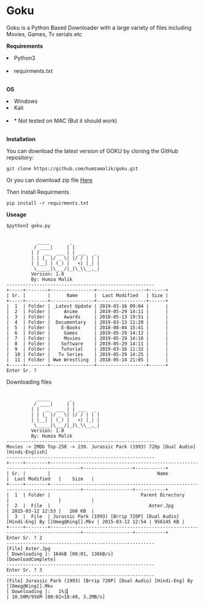 # Goku
Goku is a Python Based Downloader with a large variety of files including Movies, Games, Tv serials etc

**Requirements**<br/>
	<li>Python3</li><br/>
	<li>requirments.txt</li><br/>

**OS**<br/>
	<li> Windows</li>
	<li> Kali</li><br/>
	<li> * Not tested on MAC (But it should work)</li><br/>
  
**Installation**
<p>You can download the latest version of GOKU by cloning the GitHub repository:</p>
<pre><code>git clone https://github.com/humzamalik/goku.git</code></pre>
<p>Or you can download zip file <a href='https://github.com/humzamalik/goku.git'>Here</a></p>
<p>Then Install Requirments</p>
<pre><code>pip install -r requirments.txt</code></pre>

**Useage**<br/>
<pre><code>$python3 goku.py</code></pre>

<pre><code>
           _____       _
          / ____|     | |
         | |  __  ___ | | ___   _
         | | |_ |/ _ \| |/ / | | |
         | |__| | (_) |   <| |_| |
          \_____|\___/|_|\_\\__,_|
         Version: 1.0
         By: Humza Malik
------------------------------------------------------
+-----+--------+----------------+------------------+------+
| Sr. |        |      Name      |  Last Modified   | Size |
+-----+--------+----------------+------------------+------+
|  1  | Folder | _Latest Update | 2019-03-16 09:04 |      |
|  2  | Folder |     Anime      | 2019-05-29 14:11 |      |
|  3  | Folder |     Awards     | 2018-05-13 19:51 |      |
|  4  | Folder |  Documentary   | 2019-03-13 11:20 |      |
|  5  | Folder |    E-Books     | 2018-08-04 15:41 |      |
|  6  | Folder |     Games      | 2019-05-29 14:12 |      |
|  7  | Folder |     Movies     | 2019-05-29 14:16 |      |
|  8  | Folder |    Software    | 2019-05-29 14:11 |      |
|  9  | Folder |    Tutorial    | 2019-03-16 11:32 |      |
|  10 | Folder |   Tv Series    | 2019-05-29 14:25 |      |
|  11 | Folder | Wwe Wrestling  | 2018-05-14 21:05 |      |
+-----+--------+----------------+------------------+------+
Enter Sr. ?
</code></pre>
<p>Downloading files</p>
<pre><code>
           _____       _
          / ____|     | |
         | |  __  ___ | | ___   _
         | | |_ |/ _ \| |/ / | | |
         | |__| | (_) |   <| |_| |
          \_____|\___/|_|\_\\__,_|
         Version: 1.0
         By: Humza Malik
------------------------------------------------------
Movies -> IMDb Top-250 -> 239. Jurassic Park (1993) 720p [Dual Audio] [Hindi-English]
------------------------------------------------------
+-----+--------+---------------------------------------------------------------------------------+------------------+-----------+
| Sr. |        |                                       Name                                      |  Last Modified   |    Size   |
+-----+--------+---------------------------------------------------------------------------------+------------------+-----------+
|  1  | Folder |                                 Parent Directory                                |                  |           |
|  2  |  File  |                                    Aster.Jpg                                    | 2015-03-12 12:53 |   160 KB  |
|  3  |  File  | Jurassic Park (1993) [Brrip 720P] [Dual Audio] [Hindi-Eng] By []Omeg@King[].Mkv | 2015-03-12 12:54 | 956145 KB |
+-----+--------+---------------------------------------------------------------------------------+------------------+-----------+
Enter Sr. ? 2
------------------------------------------------------
[File] Aster.Jpg
[ Downloading ]: 164kB [00:01, 136kB/s]
[DownloadComplete]
------------------------------------------------------
Enter Sr. ? 3
------------------------------------------------------
[File] Jurassic Park (1993) [Brrip 720P] [Dual Audio] [Hindi-Eng] By []Omeg@King[].Mkv
[ Downloading ]:   1%|▎                                                          | 10.50M/956M [00:02<18:49, 3.2MB/s]
</code></pre>
